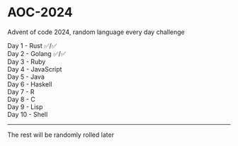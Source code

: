 # AOC-2024
Advent of code 2024, random language every day challenge

Day 1 - Rust ✅/✅  
Day 2 - Golang ✅/✅  
Day 3 - Ruby  
Day 4 - JavaScript  
Day 5 - Java  
Day 6 - Haskell  
Day 7 - R  
Day 8 - C  
Day 9 - Lisp  
Day 10 - Shell  
  
------------------------------------------------

The rest will be randomly rolled later
